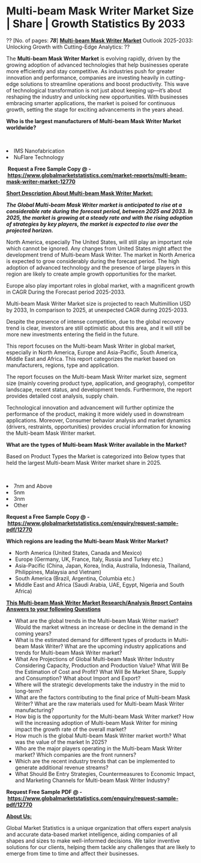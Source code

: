 <H1>Multi-beam Mask Writer Market Size | Share | Growth Statistics By 2033</H1><p>?? [No. of pages:&nbsp;<strong><em>78</em></strong>]&nbsp;<strong><a href="https://www.globalmarketstatistics.com/market-reports/multi-beam-mask-writer-market-12770">Multi-beam Mask Writer&nbsp;Market</a></strong>&nbsp;Outlook 2025-2033: Unlocking Growth with Cutting-Edge Analytics: ??</p><p>The <strong>Multi-beam Mask Writer Market</strong> is evolving rapidly, driven by the growing adoption of advanced technologies that help businesses operate more efficiently and stay competitive. As industries push for greater innovation and performance, companies are investing heavily in cutting-edge solutions to streamline operations and boost productivity. This wave of technological transformation is not just about keeping up&mdash;it&rsquo;s about reshaping the industry and unlocking new opportunities. With businesses embracing smarter applications, the market is poised for continuous growth, setting the stage for exciting advancements in the years ahead.</p><p><strong>Who is the largest manufacturers of Multi-beam Mask Writer Market worldwide?</strong></p><p>&nbsp;<li>IMS Nanofabrication<li> NuFlare Technology</p><p>&nbsp;<strong>Request a Free Sample Copy @ -&nbsp;<a href="https://www.globalmarketstatistics.com/market-reports/multi-beam-mask-writer-market-12770">https://www.globalmarketstatistics.com/market-reports/multi-beam-mask-writer-market-12770</a></strong></p><p><strong><u>Short Description About Multi-beam Mask Writer Market:</u></strong></p><p><strong><em>The Global Multi-beam Mask Writer market is anticipated to rise at a considerable rate during the forecast period, between 2025 and 2033. In 2025, the market is growing at a steady rate and with the rising adoption of strategies by key players, the market is expected to rise over the projected horizon.</em></strong></p><p>North America, especially The United States, will still play an important role which cannot be ignored. Any changes from United States might affect the development trend of Multi-beam Mask Writer. The market in North America is expected to grow considerably during the forecast period. The high adoption of advanced technology and the presence of large players in this region are likely to create ample growth opportunities for the market.</p><p>Europe also play important roles in global market, with a magnificent growth in CAGR During the Forecast period 2025-2033.</p><p>Multi-beam Mask Writer Market size is projected to reach Multimillion USD by 2033, In comparison to 2025, at unexpected CAGR during 2025-2033.</p><p>Despite the presence of intense competition, due to the global recovery trend is clear, investors are still optimistic about this area, and it will still be more new investments entering the field in the future.</p><p>This report focuses on the Multi-beam Mask Writer in global market, especially in North America, Europe and Asia-Pacific, South America, Middle East and Africa. This report categorizes the market based on manufacturers, regions, type and application.</p><p>The report focuses on the Multi-beam Mask Writer market size, segment size (mainly covering product type, application, and geography), competitor landscape, recent status, and development trends. Furthermore, the report provides detailed cost analysis, supply chain.</p><p>Technological innovation and advancement will further optimize the performance of the product, making it more widely used in downstream applications. Moreover, Consumer behavior analysis and market dynamics (drivers, restraints, opportunities) provides crucial information for knowing the Multi-beam Mask Writer market.</p><p><strong>What are the types of Multi-beam Mask Writer available in the Market?</strong></p><p>Based on Product Types the Market is categorized into Below types that held the largest Multi-beam Mask Writer market share in 2025.</p><p>&nbsp;<li>7nm and Above<li> 5nm<li> 3nm<li> Other&nbsp;</p><p><strong>Request a Free Sample Copy @ -&nbsp;<a href="https://www.globalmarketstatistics.com/enquiry/request-sample-pdf/12770">https://www.globalmarketstatistics.com/enquiry/request-sample-pdf/12770</a></strong></p><p><strong>Which regions are leading the Multi-beam Mask Writer Market?</strong></p><ul><li>North America (United States, Canada and Mexico)</li><li>Europe (Germany, UK, France, Italy, Russia and Turkey etc.)</li><li>Asia-Pacific (China, Japan, Korea, India, Australia, Indonesia, Thailand, Philippines, Malaysia and Vietnam)</li><li>South America (Brazil, Argentina, Columbia etc.)</li><li>Middle East and Africa (Saudi Arabia, UAE, Egypt, Nigeria and South Africa)</li></ul><p><strong><u>This Multi-beam Mask Writer Market Research/Analysis Report Contains Answers to your following Questions</u></strong></p><ul><li>What are the global trends in the Multi-beam Mask Writer market? Would the market witness an increase or decline in the demand in the coming years?</li><li>What is the estimated demand for different types of products in Multi-beam Mask Writer? What are the upcoming industry applications and trends for Multi-beam Mask Writer market?</li><li>What Are Projections of Global Multi-beam Mask Writer Industry Considering Capacity, Production and Production Value? What Will Be the Estimation of Cost and Profit? What Will Be Market Share, Supply and Consumption? What about Import and Export?</li><li>Where will the strategic developments take the industry in the mid to long-term?</li><li>What are the factors contributing to the final price of Multi-beam Mask Writer? What are the raw materials used for Multi-beam Mask Writer manufacturing?</li><li>How big is the opportunity for the Multi-beam Mask Writer market? How will the increasing adoption of Multi-beam Mask Writer for mining impact the growth rate of the overall market?</li><li>How much is the global Multi-beam Mask Writer market worth? What was the value of the market In 2025?</li><li>Who are the major players operating in the Multi-beam Mask Writer market? Which companies are the front runners?</li><li>Which are the recent industry trends that can be implemented to generate additional revenue streams?</li><li>What Should Be Entry Strategies, Countermeasures to Economic Impact, and Marketing Channels for Multi-beam Mask Writer Industry?</li></ul><p><strong>Request Free Sample PDF @ -&nbsp;<a href="https://www.globalmarketstatistics.com/enquiry/request-sample-pdf/12770">https://www.globalmarketstatistics.com/enquiry/request-sample-pdf/12770</a></strong></p><p><strong><u>About Us:</u></strong></p><p>Global Market Statistics&nbsp;is a unique organization that offers expert analysis and accurate data-based market intelligence, aiding companies of all shapes and sizes to make well-informed decisions. We tailor inventive solutions for our clients, helping them tackle any challenges that are likely to emerge from time to time and affect their businesses.</p>
